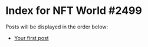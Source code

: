 # Index for NFT World #2499
Posts will be displayed in the order below:

- [Your first post](./001-first.md)

